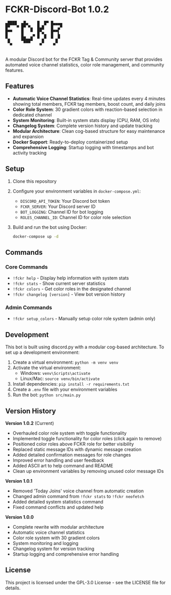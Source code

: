 # FCKR-Discord-Bot 1.0.2

```
▄████  ▄█▄    █  █▀ █▄▄▄▄ 
█▀   ▀ █▀ ▀▄  █▄█   █  ▄▀ 
█▀▀    █   ▀  █▀▄   █▀▀▌  
█      █▄  ▄▀ █  █  █  █  
 █     ▀███▀    █     █   
  ▀            ▀     ▀    
                           
```

A modular Discord bot for the FCKR Tag & Community server that provides automated voice channel statistics, color role management, and community features.

## Features

- **Automatic Voice Channel Statistics**: Real-time updates every 4 minutes showing total members, FCKR tag members, boost count, and daily joins
- **Color Role System**: 30 gradient colors with reaction-based selection in dedicated channel
- **System Monitoring**: Built-in system stats display (CPU, RAM, OS info)
- **Changelog System**: Complete version history and update tracking
- **Modular Architecture**: Clean cog-based structure for easy maintenance and expansion
- **Docker Support**: Ready-to-deploy containerized setup
- **Comprehensive Logging**: Startup logging with timestamps and bot activity tracking

## Setup

1. Clone this repository
2. Configure your environment variables in `docker-compose.yml`:
   - `DISCORD_API_TOKEN`: Your Discord bot token
   - `FCKR_SERVER`: Your Discord server ID
   - `BOT_LOGGING`: Channel ID for bot logging
   - `ROLES_CHANNEL_ID`: Channel ID for color role selection

3. Build and run the bot using Docker:

   ```bash
   docker-compose up -d
   ```

## Commands

### Core Commands
- `!fckr help` - Display help information with system stats
- `!fckr stats` - Show current server statistics
- `!fckr colors` - Get color roles in the designated channel
- `!fckr changelog [version]` - View bot version history

### Admin Commands
- `!fckr setup_colors` - Manually setup color role system (admin only)

## Development

This bot is built using discord.py with a modular cog-based architecture. To set up a development environment:

1. Create a virtual environment: `python -m venv venv`
2. Activate the virtual environment:
   - Windows: `venv\Scripts\activate`
   - Linux/Mac: `source venv/bin/activate`
3. Install dependencies: `pip install -r requirements.txt`
4. Create a `.env` file with your environment variables
5. Run the bot: `python src/main.py`

## Version History

**Version 1.0.2** (Current)
- Overhauled color role system with toggle functionality
- Implemented toggle functionality for color roles (click again to remove)
- Positioned color roles above FCKR role for better visibility
- Replaced static message IDs with dynamic message creation
- Added detailed confirmation messages for role changes
- Improved error handling and user feedback
- Added ASCII art to help command and README
- Clean up environment variables by removing unused color message IDs

**Version 1.0.1**
- Removed 'Today Joins' voice channel from automatic creation
- Changed admin command from `!fckr stats` to `!fckr neofetch`
- Added detailed system statistics command
- Fixed command conflicts and updated help

**Version 1.0.0**
- Complete rewrite with modular architecture
- Automatic voice channel statistics
- Color role system with 30 gradient colors
- System monitoring and logging
- Changelog system for version tracking
- Startup logging and comprehensive error handling

## License

This project is licensed under the GPL-3.0 License - see the LICENSE file for details.